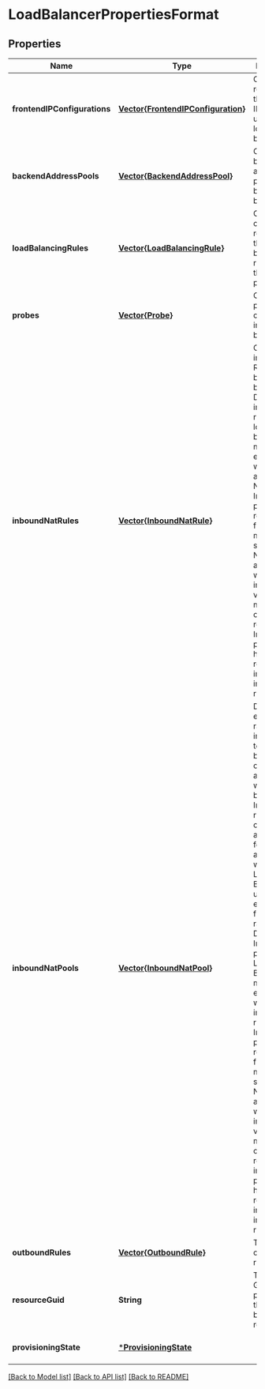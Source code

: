 # LoadBalancerPropertiesFormat


## Properties
Name | Type | Description | Notes
------------ | ------------- | ------------- | -------------
**frontendIPConfigurations** | [**Vector{FrontendIPConfiguration}**](FrontendIPConfiguration.md) | Object representing the frontend IPs to be used for the load balancer. | [optional] [default to nothing]
**backendAddressPools** | [**Vector{BackendAddressPool}**](BackendAddressPool.md) | Collection of backend address pools used by a load balancer. | [optional] [default to nothing]
**loadBalancingRules** | [**Vector{LoadBalancingRule}**](LoadBalancingRule.md) | Object collection representing the load balancing rules Gets the provisioning. | [optional] [default to nothing]
**probes** | [**Vector{Probe}**](Probe.md) | Collection of probe objects used in the load balancer. | [optional] [default to nothing]
**inboundNatRules** | [**Vector{InboundNatRule}**](InboundNatRule.md) | Collection of inbound NAT Rules used by a load balancer. Defining inbound NAT rules on your load balancer is mutually exclusive with defining an inbound NAT pool. Inbound NAT pools are referenced from virtual machine scale sets. NICs that are associated with individual virtual machines cannot reference an Inbound NAT pool. They have to reference individual inbound NAT rules. | [optional] [default to nothing]
**inboundNatPools** | [**Vector{InboundNatPool}**](InboundNatPool.md) | Defines an external port range for inbound NAT to a single backend port on NICs associated with a load balancer. Inbound NAT rules are created automatically for each NIC associated with the Load Balancer using an external port from this range. Defining an Inbound NAT pool on your Load Balancer is mutually exclusive with defining inbound NAT rules. Inbound NAT pools are referenced from virtual machine scale sets. NICs that are associated with individual virtual machines cannot reference an inbound NAT pool. They have to reference individual inbound NAT rules. | [optional] [default to nothing]
**outboundRules** | [**Vector{OutboundRule}**](OutboundRule.md) | The outbound rules. | [optional] [default to nothing]
**resourceGuid** | **String** | The resource GUID property of the load balancer resource. | [optional] [readonly] [default to nothing]
**provisioningState** | [***ProvisioningState**](ProvisioningState.md) |  | [optional] [default to nothing]


[[Back to Model list]](../README.md#models) [[Back to API list]](../README.md#api-endpoints) [[Back to README]](../README.md)


